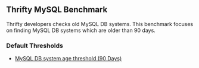 ## Thrifty MySQL Benchmark

Thrifty developers checks old MySQL DB systems. This benchmark focuses on finding MySQL DB systems which are older than 90 days.

### Default Thresholds

- [MySQL DB system age threshold (90 Days)](https://hub.steampipe.io/mods/turbot/oci_thrifty/controls/control.mysql_db_system_age_90)
